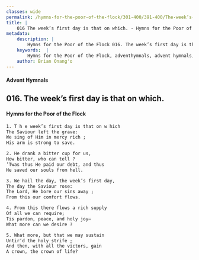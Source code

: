 ```yaml
---
classes: wide
permalink: /hymns-for-the-poor-of-the-flock/301-400/391-400/The-week’s-first-day-is-that-on-which/
title: |
    016 The week’s first day is that on which. - Hymns for the Poor of the Flock
metadata:
    description: |
        Hymns for the Poor of the Flock 016. The week’s first day is that on which.. T h e week’s first day is that on w hich  The Saviour left the grave: We sing of Him in mercy rich ; His arm is strong to save. 
    keywords:  |
        Hymns for the Poor of the Flock, adventhymnals, advent hymnals, The week’s first day is that on which., T h e week’s first day is that on w hich , 
    author: Brian Onang'o
---
```


#### Advent Hymnals
## 016. The week’s first day is that on which.
####  Hymns for the Poor of the Flock

```txt
1. T h e week’s first day is that on w hich 
The Saviour left the grave:
We sing of Him in mercy rich ;
His arm is strong to save.

2. He drank a bitter cup for us,
How bitter, who can tell ?
’Twas thus He paid our debt, and thus 
He saved our souls from hell.

3. We hail the day, the week’s first day,
The day the Saviour rose:
The Lord, He bore our sins away ; 
From this our comfort flows.

4. From this there flows a rich supply
Of all we can require;
Tis pardon, peace, and holy joy— 
What more can we desire ?

5. What more, but that we may sustain
Untir’d the holy strife ;
And then, with all the victors, gain 
A crown, the crown of life?
```